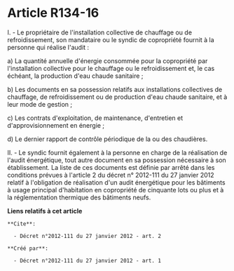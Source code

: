 # Article R134-16

I. - Le propriétaire de l'installation collective de chauffage ou de refroidissement, son mandataire ou le syndic de
copropriété fournit à la personne qui réalise l'audit : 

a) La quantité annuelle d'énergie consommée pour la copropriété par l'installation collective pour le chauffage ou le
refroidissement et, le cas échéant, la production d'eau chaude sanitaire ; 

b) Les documents en sa possession relatifs aux installations collectives de chauffage, de refroidissement ou de production
d'eau chaude sanitaire, et à leur mode de gestion ; 

c) Les contrats d'exploitation, de maintenance, d'entretien et d'approvisionnement en énergie ; 

d) Le dernier rapport de contrôle périodique de la ou des chaudières. 

II. - Le syndic fournit également à la personne en charge de la réalisation de l'audit énergétique, tout autre document en sa
possession nécessaire à son établissement. La liste de ces documents est définie par arrêté dans les conditions prévues à
l'article 2 du décret n° 2012-111 du 27 janvier 2012 relatif à l'obligation de réalisation d'un audit énergétique pour les
bâtiments à usage principal d'habitation en copropriété de cinquante lots ou plus et à la réglementation thermique des
bâtiments neufs.

**Liens relatifs à cet article**

	**Cite**:

	  - Décret n°2012-111 du 27 janvier 2012 - art. 2

	**Créé par**:

	  - Décret n°2012-111 du 27 janvier 2012 - art. 1
